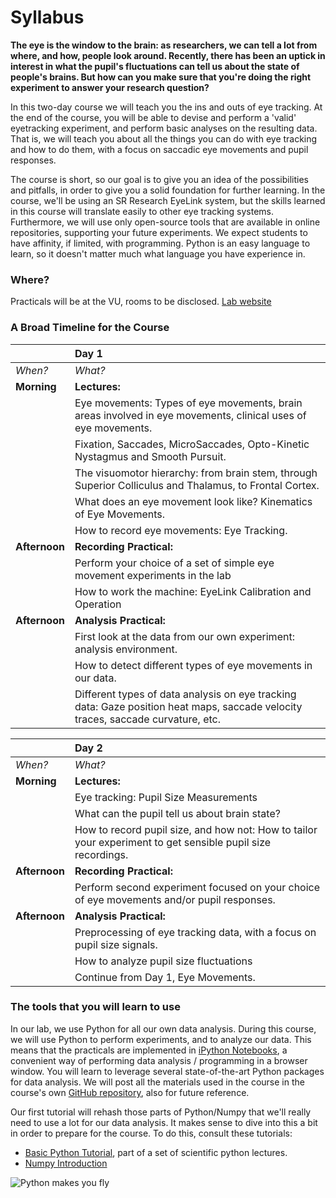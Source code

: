 # Syllabus

**The eye is the window to the brain: as researchers, we can tell a lot from where, and how, people look around. Recently, there has been an uptick in interest in what the pupil's fluctuations can tell us about the state of people's brains. But how can you make sure that you're doing the right experiment to answer your research question?**

In this two-day course we will teach you the ins and outs of eye tracking. At the end of the course, you will be able to devise and perform a 'valid' eyetracking experiment, and perform basic analyses on the resulting data. That is, we will teach you about all the things you can do with eye tracking and how to do them, with a focus on saccadic eye movements and pupil responses. 

The course is short, so our goal is to give you an idea of the possibilities and pitfalls, in order to give you a solid foundation for further learning. In the course, we'll be using an SR Research EyeLink system, but the skills learned in this course will translate easily to other eye tracking systems. Furthermore, we will use only open-source tools that are available in online repositories, supporting your future experiments. We expect students to have affinity, if limited, with programming. Python is an easy language to learn, so it doesn't matter much what language you have experience in. 

### Where?
Practicals will be at the VU, rooms to be disclosed. [Lab website](tknapen.github.io)

### A Broad Timeline for the Course
|              |            **Day 1**                                         |
| ------------ | :-----------------------------------------------------------------|
|      *When?*      |      *What?*                        |
| **Morning** |  **Lectures:** |
|                   | Eye movements: Types of eye movements, brain areas involved in eye movements, clinical uses of eye movements. |
|  | Fixation, Saccades, MicroSaccades, Opto-Kinetic Nystagmus and Smooth Pursuit. |
|  | The visuomotor hierarchy: from brain stem, through Superior Colliculus and Thalamus, to Frontal Cortex. |
|  | What does an eye movement look like? Kinematics of Eye Movements. |
|  | How to record eye movements: Eye Tracking. |
|  **Afternoon** |      **Recording Practical:**                       |
|  | Perform your choice of a set of simple eye movement experiments in the lab |
|  | How to work the machine: EyeLink Calibration and Operation |
|  **Afternoon** |      **Analysis Practical:**                       |
|  | First look at the data from our own experiment: analysis environment. |
|  | How to detect different types of eye movements in our data. |
|  | Different types of data analysis on eye tracking data: Gaze position heat maps, saccade velocity traces, saccade curvature, etc. |


|              |            **Day 2**                                         |
| ------------ | :-----------------------------------------------------------------|
|      *When?*      |      *What?*                        |
| **Morning** |  **Lectures:** |
|                   | Eye tracking: Pupil Size Measurements |
|  | What can the pupil tell us about brain state? |
|  | How to record pupil size, and how not: How to tailor your experiment to get sensible pupil size recordings. |
|  **Afternoon** |      **Recording Practical:**                      |
|  | Perform second experiment focused on your choice of eye movements and/or pupil responses. |
|  **Afternoon** |      **Analysis Practical:**                       |
|  | Preprocessing of eye tracking data, with a focus on pupil size signals. |
|  | How to analyze pupil size fluctuations |
|  | Continue from Day 1, Eye Movements. |

### The tools that you will learn to use
In our lab, we use Python for all our own data analysis. During this course, we will use Python to perform experiments, and to analyze our data. This means that the practicals are implemented in [iPython Notebooks](https://nbviewer.jupyter.org/github/ipython/ipython/blob/4.0.x/examples/IPython%20Kernel/Plotting%20in%20the%20Notebook.ipynb), a convenient way of performing data analysis / programming in a browser window. You will learn to leverage several state-of-the-art Python packages for data analysis. We will post all the materials used in the course in the course's own [GitHub repository](https://github.com/tknapen/eyetracking_course), also for future reference.

Our first tutorial will rehash those parts of Python/Numpy that we'll really need to use a lot for our data analysis. It makes sense to dive into this a bit in order to prepare for the course. To do this, consult these tutorials:

- [Basic Python Tutorial](https://github.com/jrjohansson/scientific-python-lectures/blob/master/Lecture-1-Introduction-to-Python-Programming.ipynb), part of a set of scientific python lectures.
- [Numpy Introduction](https://github.com/jrjohansson/scientific-python-lectures/blob/master/Lecture-2-Numpy.ipynb)

![Python makes you fly](https://imgs.xkcd.com/comics/python.png "Python makes you fly") 









